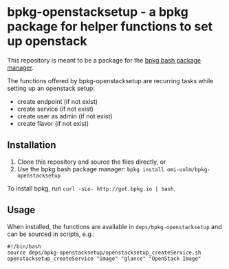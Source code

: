 # bpkg-openstacksetup - a bpkg package for helper functions to set up openstack

This repository is meant to be a package for the [bpkg bash package manager](http://www.bpkg.io/).

The functions offered by bpkg-openstacksetup are recurring tasks while setting up an openstack setup:

- create endpoint (if not exist)
- create service (if not exist)
- create user as admin (if not exist)
- create flavor (if not exist)

## Installation

 1. Clone this repository and source the files directly, or
 2. Use the bpkg bash package manager: `bpkg install omi-uulm/bpkg-openstacksetup`

To install bpkg, run `curl -sLo- http://get.bpkg.io | bash`.

## Usage

When installed, the functions are available in `deps/bpkg-openstacksetup` and can be sourced in scripts, e.g.:

```
#!/bin/bash
source deps/bpkg-openstacksetup/openstacksetup_createService.sh
openstacksetup_createService "image" "glance" "OpenStack Image"
```